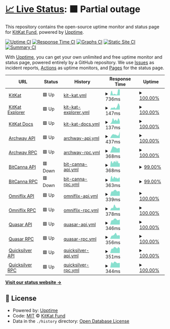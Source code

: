 # [📈 Live Status](https://status.kitkat.zone): <!--live status--> **🟧 Partial outage**

This repository contains the open-source uptime monitor and status page for [KitKat Fund](https://kitkat.zone), powered by [Upptime](https://github.com/upptime/upptime).

[![Uptime CI](https://github.com/kitkatfund/kitkatfund.github.io/workflows/Uptime%20CI/badge.svg)](https://github.com/kitkatfund/kitkatfund.github.io/actions?query=workflow%3A%22Uptime+CI%22)
[![Response Time CI](https://github.com/kitkatfund/kitkatfund.github.io/workflows/Response%20Time%20CI/badge.svg)](https://github.com/kitkatfund/kitkatfund.github.io/actions?query=workflow%3A%22Response+Time+CI%22)
[![Graphs CI](https://github.com/kitkatfund/kitkatfund.github.io/workflows/Graphs%20CI/badge.svg)](https://github.com/kitkatfund/kitkatfund.github.io/actions?query=workflow%3A%22Graphs+CI%22)
[![Static Site CI](https://github.com/kitkatfund/kitkatfund.github.io/workflows/Static%20Site%20CI/badge.svg)](https://github.com/kitkatfund/kitkatfund.github.io/actions?query=workflow%3A%22Static+Site+CI%22)
[![Summary CI](https://github.com/kitkatfund/kitkatfund.github.io/workflows/Summary%20CI/badge.svg)](https://github.com/kitkatfund/kitkatfund.github.io/actions?query=workflow%3A%22Summary+CI%22)

With [Upptime](https://upptime.js.org), you can get your own unlimited and free uptime monitor and status page, powered entirely by a GitHub repository. We use [Issues](https://github.com/kitkatfund/kitkatfund.github.io/issues) as incident reports, [Actions](https://github.com/kitkatfund/kitkatfund.github.io/actions) as uptime monitors, and [Pages](https://status.kitkat.zone) for the status page.

<!--start: status pages-->
<!-- This summary is generated by Upptime (https://github.com/upptime/upptime) -->
<!-- Do not edit this manually, your changes will be overwritten -->
<!-- prettier-ignore -->
| URL | Status | History | Response Time | Uptime |
| --- | ------ | ------- | ------------- | ------ |
| <img alt="" src="https://icons.duckduckgo.com/ip3/www.kitkat.zone.ico" height="13"> [KitKat](https://www.kitkat.zone) | 🟩 Up | [kit-kat.yml](https://github.com/kitkatfund/kitkatfund.github.io/commits/HEAD/history/kit-kat.yml) | <details><summary><img alt="Response time graph" src="./graphs/kit-kat/response-time-week.png" height="20"> 736ms</summary><br><a href="https://status.kitkat.zone/history/kit-kat"><img alt="Response time 896" src="https://img.shields.io/endpoint?url=https%3A%2F%2Fraw.githubusercontent.com%2Fkitkatfund%2Fkitkatfund.github.io%2FHEAD%2Fapi%2Fkit-kat%2Fresponse-time.json"></a><br><a href="https://status.kitkat.zone/history/kit-kat"><img alt="24-hour response time 1464" src="https://img.shields.io/endpoint?url=https%3A%2F%2Fraw.githubusercontent.com%2Fkitkatfund%2Fkitkatfund.github.io%2FHEAD%2Fapi%2Fkit-kat%2Fresponse-time-day.json"></a><br><a href="https://status.kitkat.zone/history/kit-kat"><img alt="7-day response time 736" src="https://img.shields.io/endpoint?url=https%3A%2F%2Fraw.githubusercontent.com%2Fkitkatfund%2Fkitkatfund.github.io%2FHEAD%2Fapi%2Fkit-kat%2Fresponse-time-week.json"></a><br><a href="https://status.kitkat.zone/history/kit-kat"><img alt="30-day response time 1047" src="https://img.shields.io/endpoint?url=https%3A%2F%2Fraw.githubusercontent.com%2Fkitkatfund%2Fkitkatfund.github.io%2FHEAD%2Fapi%2Fkit-kat%2Fresponse-time-month.json"></a><br><a href="https://status.kitkat.zone/history/kit-kat"><img alt="1-year response time 896" src="https://img.shields.io/endpoint?url=https%3A%2F%2Fraw.githubusercontent.com%2Fkitkatfund%2Fkitkatfund.github.io%2FHEAD%2Fapi%2Fkit-kat%2Fresponse-time-year.json"></a></details> | <details><summary><a href="https://status.kitkat.zone/history/kit-kat">100.00%</a></summary><a href="https://status.kitkat.zone/history/kit-kat"><img alt="All-time uptime 99.33%" src="https://img.shields.io/endpoint?url=https%3A%2F%2Fraw.githubusercontent.com%2Fkitkatfund%2Fkitkatfund.github.io%2FHEAD%2Fapi%2Fkit-kat%2Fuptime.json"></a><br><a href="https://status.kitkat.zone/history/kit-kat"><img alt="24-hour uptime 100.00%" src="https://img.shields.io/endpoint?url=https%3A%2F%2Fraw.githubusercontent.com%2Fkitkatfund%2Fkitkatfund.github.io%2FHEAD%2Fapi%2Fkit-kat%2Fuptime-day.json"></a><br><a href="https://status.kitkat.zone/history/kit-kat"><img alt="7-day uptime 100.00%" src="https://img.shields.io/endpoint?url=https%3A%2F%2Fraw.githubusercontent.com%2Fkitkatfund%2Fkitkatfund.github.io%2FHEAD%2Fapi%2Fkit-kat%2Fuptime-week.json"></a><br><a href="https://status.kitkat.zone/history/kit-kat"><img alt="30-day uptime 100.00%" src="https://img.shields.io/endpoint?url=https%3A%2F%2Fraw.githubusercontent.com%2Fkitkatfund%2Fkitkatfund.github.io%2FHEAD%2Fapi%2Fkit-kat%2Fuptime-month.json"></a><br><a href="https://status.kitkat.zone/history/kit-kat"><img alt="1-year uptime 99.33%" src="https://img.shields.io/endpoint?url=https%3A%2F%2Fraw.githubusercontent.com%2Fkitkatfund%2Fkitkatfund.github.io%2FHEAD%2Fapi%2Fkit-kat%2Fuptime-year.json"></a></details>
| <img alt="" src="https://icons.duckduckgo.com/ip3/explorer.kitkat.zone.ico" height="13"> [KitKat Explorer](https://explorer.kitkat.zone) | 🟩 Up | [kit-kat-explorer.yml](https://github.com/kitkatfund/kitkatfund.github.io/commits/HEAD/history/kit-kat-explorer.yml) | <details><summary><img alt="Response time graph" src="./graphs/kit-kat-explorer/response-time-week.png" height="20"> 147ms</summary><br><a href="https://status.kitkat.zone/history/kit-kat-explorer"><img alt="Response time 152" src="https://img.shields.io/endpoint?url=https%3A%2F%2Fraw.githubusercontent.com%2Fkitkatfund%2Fkitkatfund.github.io%2FHEAD%2Fapi%2Fkit-kat-explorer%2Fresponse-time.json"></a><br><a href="https://status.kitkat.zone/history/kit-kat-explorer"><img alt="24-hour response time 175" src="https://img.shields.io/endpoint?url=https%3A%2F%2Fraw.githubusercontent.com%2Fkitkatfund%2Fkitkatfund.github.io%2FHEAD%2Fapi%2Fkit-kat-explorer%2Fresponse-time-day.json"></a><br><a href="https://status.kitkat.zone/history/kit-kat-explorer"><img alt="7-day response time 147" src="https://img.shields.io/endpoint?url=https%3A%2F%2Fraw.githubusercontent.com%2Fkitkatfund%2Fkitkatfund.github.io%2FHEAD%2Fapi%2Fkit-kat-explorer%2Fresponse-time-week.json"></a><br><a href="https://status.kitkat.zone/history/kit-kat-explorer"><img alt="30-day response time 149" src="https://img.shields.io/endpoint?url=https%3A%2F%2Fraw.githubusercontent.com%2Fkitkatfund%2Fkitkatfund.github.io%2FHEAD%2Fapi%2Fkit-kat-explorer%2Fresponse-time-month.json"></a><br><a href="https://status.kitkat.zone/history/kit-kat-explorer"><img alt="1-year response time 152" src="https://img.shields.io/endpoint?url=https%3A%2F%2Fraw.githubusercontent.com%2Fkitkatfund%2Fkitkatfund.github.io%2FHEAD%2Fapi%2Fkit-kat-explorer%2Fresponse-time-year.json"></a></details> | <details><summary><a href="https://status.kitkat.zone/history/kit-kat-explorer">100.00%</a></summary><a href="https://status.kitkat.zone/history/kit-kat-explorer"><img alt="All-time uptime 99.90%" src="https://img.shields.io/endpoint?url=https%3A%2F%2Fraw.githubusercontent.com%2Fkitkatfund%2Fkitkatfund.github.io%2FHEAD%2Fapi%2Fkit-kat-explorer%2Fuptime.json"></a><br><a href="https://status.kitkat.zone/history/kit-kat-explorer"><img alt="24-hour uptime 100.00%" src="https://img.shields.io/endpoint?url=https%3A%2F%2Fraw.githubusercontent.com%2Fkitkatfund%2Fkitkatfund.github.io%2FHEAD%2Fapi%2Fkit-kat-explorer%2Fuptime-day.json"></a><br><a href="https://status.kitkat.zone/history/kit-kat-explorer"><img alt="7-day uptime 100.00%" src="https://img.shields.io/endpoint?url=https%3A%2F%2Fraw.githubusercontent.com%2Fkitkatfund%2Fkitkatfund.github.io%2FHEAD%2Fapi%2Fkit-kat-explorer%2Fuptime-week.json"></a><br><a href="https://status.kitkat.zone/history/kit-kat-explorer"><img alt="30-day uptime 100.00%" src="https://img.shields.io/endpoint?url=https%3A%2F%2Fraw.githubusercontent.com%2Fkitkatfund%2Fkitkatfund.github.io%2FHEAD%2Fapi%2Fkit-kat-explorer%2Fuptime-month.json"></a><br><a href="https://status.kitkat.zone/history/kit-kat-explorer"><img alt="1-year uptime 99.90%" src="https://img.shields.io/endpoint?url=https%3A%2F%2Fraw.githubusercontent.com%2Fkitkatfund%2Fkitkatfund.github.io%2FHEAD%2Fapi%2Fkit-kat-explorer%2Fuptime-year.json"></a></details>
| <img alt="" src="https://icons.duckduckgo.com/ip3/docs.kitkat.zone.ico" height="13"> [KitKat Docs](https://docs.kitkat.zone) | 🟩 Up | [kit-kat-docs.yml](https://github.com/kitkatfund/kitkatfund.github.io/commits/HEAD/history/kit-kat-docs.yml) | <details><summary><img alt="Response time graph" src="./graphs/kit-kat-docs/response-time-week.png" height="20"> 137ms</summary><br><a href="https://status.kitkat.zone/history/kit-kat-docs"><img alt="Response time 1086" src="https://img.shields.io/endpoint?url=https%3A%2F%2Fraw.githubusercontent.com%2Fkitkatfund%2Fkitkatfund.github.io%2FHEAD%2Fapi%2Fkit-kat-docs%2Fresponse-time.json"></a><br><a href="https://status.kitkat.zone/history/kit-kat-docs"><img alt="24-hour response time 89" src="https://img.shields.io/endpoint?url=https%3A%2F%2Fraw.githubusercontent.com%2Fkitkatfund%2Fkitkatfund.github.io%2FHEAD%2Fapi%2Fkit-kat-docs%2Fresponse-time-day.json"></a><br><a href="https://status.kitkat.zone/history/kit-kat-docs"><img alt="7-day response time 137" src="https://img.shields.io/endpoint?url=https%3A%2F%2Fraw.githubusercontent.com%2Fkitkatfund%2Fkitkatfund.github.io%2FHEAD%2Fapi%2Fkit-kat-docs%2Fresponse-time-week.json"></a><br><a href="https://status.kitkat.zone/history/kit-kat-docs"><img alt="30-day response time 1011" src="https://img.shields.io/endpoint?url=https%3A%2F%2Fraw.githubusercontent.com%2Fkitkatfund%2Fkitkatfund.github.io%2FHEAD%2Fapi%2Fkit-kat-docs%2Fresponse-time-month.json"></a><br><a href="https://status.kitkat.zone/history/kit-kat-docs"><img alt="1-year response time 1086" src="https://img.shields.io/endpoint?url=https%3A%2F%2Fraw.githubusercontent.com%2Fkitkatfund%2Fkitkatfund.github.io%2FHEAD%2Fapi%2Fkit-kat-docs%2Fresponse-time-year.json"></a></details> | <details><summary><a href="https://status.kitkat.zone/history/kit-kat-docs">100.00%</a></summary><a href="https://status.kitkat.zone/history/kit-kat-docs"><img alt="All-time uptime 100.00%" src="https://img.shields.io/endpoint?url=https%3A%2F%2Fraw.githubusercontent.com%2Fkitkatfund%2Fkitkatfund.github.io%2FHEAD%2Fapi%2Fkit-kat-docs%2Fuptime.json"></a><br><a href="https://status.kitkat.zone/history/kit-kat-docs"><img alt="24-hour uptime 100.00%" src="https://img.shields.io/endpoint?url=https%3A%2F%2Fraw.githubusercontent.com%2Fkitkatfund%2Fkitkatfund.github.io%2FHEAD%2Fapi%2Fkit-kat-docs%2Fuptime-day.json"></a><br><a href="https://status.kitkat.zone/history/kit-kat-docs"><img alt="7-day uptime 100.00%" src="https://img.shields.io/endpoint?url=https%3A%2F%2Fraw.githubusercontent.com%2Fkitkatfund%2Fkitkatfund.github.io%2FHEAD%2Fapi%2Fkit-kat-docs%2Fuptime-week.json"></a><br><a href="https://status.kitkat.zone/history/kit-kat-docs"><img alt="30-day uptime 100.00%" src="https://img.shields.io/endpoint?url=https%3A%2F%2Fraw.githubusercontent.com%2Fkitkatfund%2Fkitkatfund.github.io%2FHEAD%2Fapi%2Fkit-kat-docs%2Fuptime-month.json"></a><br><a href="https://status.kitkat.zone/history/kit-kat-docs"><img alt="1-year uptime 100.00%" src="https://img.shields.io/endpoint?url=https%3A%2F%2Fraw.githubusercontent.com%2Fkitkatfund%2Fkitkatfund.github.io%2FHEAD%2Fapi%2Fkit-kat-docs%2Fuptime-year.json"></a></details>
| <img alt="" src="https://icons.duckduckgo.com/ip3/archway-api.kitkat.zone.ico" height="13"> [Archway API](https://archway-api.kitkat.zone/cosmos/auth/v1beta1/params) | 🟩 Up | [archway-api.yml](https://github.com/kitkatfund/kitkatfund.github.io/commits/HEAD/history/archway-api.yml) | <details><summary><img alt="Response time graph" src="./graphs/archway-api/response-time-week.png" height="20"> 437ms</summary><br><a href="https://status.kitkat.zone/history/archway-api"><img alt="Response time 362" src="https://img.shields.io/endpoint?url=https%3A%2F%2Fraw.githubusercontent.com%2Fkitkatfund%2Fkitkatfund.github.io%2FHEAD%2Fapi%2Farchway-api%2Fresponse-time.json"></a><br><a href="https://status.kitkat.zone/history/archway-api"><img alt="24-hour response time 800" src="https://img.shields.io/endpoint?url=https%3A%2F%2Fraw.githubusercontent.com%2Fkitkatfund%2Fkitkatfund.github.io%2FHEAD%2Fapi%2Farchway-api%2Fresponse-time-day.json"></a><br><a href="https://status.kitkat.zone/history/archway-api"><img alt="7-day response time 437" src="https://img.shields.io/endpoint?url=https%3A%2F%2Fraw.githubusercontent.com%2Fkitkatfund%2Fkitkatfund.github.io%2FHEAD%2Fapi%2Farchway-api%2Fresponse-time-week.json"></a><br><a href="https://status.kitkat.zone/history/archway-api"><img alt="30-day response time 379" src="https://img.shields.io/endpoint?url=https%3A%2F%2Fraw.githubusercontent.com%2Fkitkatfund%2Fkitkatfund.github.io%2FHEAD%2Fapi%2Farchway-api%2Fresponse-time-month.json"></a><br><a href="https://status.kitkat.zone/history/archway-api"><img alt="1-year response time 362" src="https://img.shields.io/endpoint?url=https%3A%2F%2Fraw.githubusercontent.com%2Fkitkatfund%2Fkitkatfund.github.io%2FHEAD%2Fapi%2Farchway-api%2Fresponse-time-year.json"></a></details> | <details><summary><a href="https://status.kitkat.zone/history/archway-api">100.00%</a></summary><a href="https://status.kitkat.zone/history/archway-api"><img alt="All-time uptime 93.81%" src="https://img.shields.io/endpoint?url=https%3A%2F%2Fraw.githubusercontent.com%2Fkitkatfund%2Fkitkatfund.github.io%2FHEAD%2Fapi%2Farchway-api%2Fuptime.json"></a><br><a href="https://status.kitkat.zone/history/archway-api"><img alt="24-hour uptime 100.00%" src="https://img.shields.io/endpoint?url=https%3A%2F%2Fraw.githubusercontent.com%2Fkitkatfund%2Fkitkatfund.github.io%2FHEAD%2Fapi%2Farchway-api%2Fuptime-day.json"></a><br><a href="https://status.kitkat.zone/history/archway-api"><img alt="7-day uptime 100.00%" src="https://img.shields.io/endpoint?url=https%3A%2F%2Fraw.githubusercontent.com%2Fkitkatfund%2Fkitkatfund.github.io%2FHEAD%2Fapi%2Farchway-api%2Fuptime-week.json"></a><br><a href="https://status.kitkat.zone/history/archway-api"><img alt="30-day uptime 100.00%" src="https://img.shields.io/endpoint?url=https%3A%2F%2Fraw.githubusercontent.com%2Fkitkatfund%2Fkitkatfund.github.io%2FHEAD%2Fapi%2Farchway-api%2Fuptime-month.json"></a><br><a href="https://status.kitkat.zone/history/archway-api"><img alt="1-year uptime 93.81%" src="https://img.shields.io/endpoint?url=https%3A%2F%2Fraw.githubusercontent.com%2Fkitkatfund%2Fkitkatfund.github.io%2FHEAD%2Fapi%2Farchway-api%2Fuptime-year.json"></a></details>
| <img alt="" src="https://icons.duckduckgo.com/ip3/archway-rpc.kitkat.zone.ico" height="13"> [Archway RPC](https://archway-rpc.kitkat.zone) | 🟩 Up | [archway-rpc.yml](https://github.com/kitkatfund/kitkatfund.github.io/commits/HEAD/history/archway-rpc.yml) | <details><summary><img alt="Response time graph" src="./graphs/archway-rpc/response-time-week.png" height="20"> 368ms</summary><br><a href="https://status.kitkat.zone/history/archway-rpc"><img alt="Response time 351" src="https://img.shields.io/endpoint?url=https%3A%2F%2Fraw.githubusercontent.com%2Fkitkatfund%2Fkitkatfund.github.io%2FHEAD%2Fapi%2Farchway-rpc%2Fresponse-time.json"></a><br><a href="https://status.kitkat.zone/history/archway-rpc"><img alt="24-hour response time 343" src="https://img.shields.io/endpoint?url=https%3A%2F%2Fraw.githubusercontent.com%2Fkitkatfund%2Fkitkatfund.github.io%2FHEAD%2Fapi%2Farchway-rpc%2Fresponse-time-day.json"></a><br><a href="https://status.kitkat.zone/history/archway-rpc"><img alt="7-day response time 368" src="https://img.shields.io/endpoint?url=https%3A%2F%2Fraw.githubusercontent.com%2Fkitkatfund%2Fkitkatfund.github.io%2FHEAD%2Fapi%2Farchway-rpc%2Fresponse-time-week.json"></a><br><a href="https://status.kitkat.zone/history/archway-rpc"><img alt="30-day response time 343" src="https://img.shields.io/endpoint?url=https%3A%2F%2Fraw.githubusercontent.com%2Fkitkatfund%2Fkitkatfund.github.io%2FHEAD%2Fapi%2Farchway-rpc%2Fresponse-time-month.json"></a><br><a href="https://status.kitkat.zone/history/archway-rpc"><img alt="1-year response time 351" src="https://img.shields.io/endpoint?url=https%3A%2F%2Fraw.githubusercontent.com%2Fkitkatfund%2Fkitkatfund.github.io%2FHEAD%2Fapi%2Farchway-rpc%2Fresponse-time-year.json"></a></details> | <details><summary><a href="https://status.kitkat.zone/history/archway-rpc">100.00%</a></summary><a href="https://status.kitkat.zone/history/archway-rpc"><img alt="All-time uptime 93.87%" src="https://img.shields.io/endpoint?url=https%3A%2F%2Fraw.githubusercontent.com%2Fkitkatfund%2Fkitkatfund.github.io%2FHEAD%2Fapi%2Farchway-rpc%2Fuptime.json"></a><br><a href="https://status.kitkat.zone/history/archway-rpc"><img alt="24-hour uptime 100.00%" src="https://img.shields.io/endpoint?url=https%3A%2F%2Fraw.githubusercontent.com%2Fkitkatfund%2Fkitkatfund.github.io%2FHEAD%2Fapi%2Farchway-rpc%2Fuptime-day.json"></a><br><a href="https://status.kitkat.zone/history/archway-rpc"><img alt="7-day uptime 100.00%" src="https://img.shields.io/endpoint?url=https%3A%2F%2Fraw.githubusercontent.com%2Fkitkatfund%2Fkitkatfund.github.io%2FHEAD%2Fapi%2Farchway-rpc%2Fuptime-week.json"></a><br><a href="https://status.kitkat.zone/history/archway-rpc"><img alt="30-day uptime 100.00%" src="https://img.shields.io/endpoint?url=https%3A%2F%2Fraw.githubusercontent.com%2Fkitkatfund%2Fkitkatfund.github.io%2FHEAD%2Fapi%2Farchway-rpc%2Fuptime-month.json"></a><br><a href="https://status.kitkat.zone/history/archway-rpc"><img alt="1-year uptime 93.87%" src="https://img.shields.io/endpoint?url=https%3A%2F%2Fraw.githubusercontent.com%2Fkitkatfund%2Fkitkatfund.github.io%2FHEAD%2Fapi%2Farchway-rpc%2Fuptime-year.json"></a></details>
| <img alt="" src="https://icons.duckduckgo.com/ip3/bitcanna-api.kitkat.zone.ico" height="13"> [BitCanna API](https://bitcanna-api.kitkat.zone/cosmos/auth/v1beta1/params) | 🟥 Down | [bit-canna-api.yml](https://github.com/kitkatfund/kitkatfund.github.io/commits/HEAD/history/bit-canna-api.yml) | <details><summary><img alt="Response time graph" src="./graphs/bit-canna-api/response-time-week.png" height="20"> 368ms</summary><br><a href="https://status.kitkat.zone/history/bit-canna-api"><img alt="Response time 423" src="https://img.shields.io/endpoint?url=https%3A%2F%2Fraw.githubusercontent.com%2Fkitkatfund%2Fkitkatfund.github.io%2FHEAD%2Fapi%2Fbit-canna-api%2Fresponse-time.json"></a><br><a href="https://status.kitkat.zone/history/bit-canna-api"><img alt="24-hour response time 318" src="https://img.shields.io/endpoint?url=https%3A%2F%2Fraw.githubusercontent.com%2Fkitkatfund%2Fkitkatfund.github.io%2FHEAD%2Fapi%2Fbit-canna-api%2Fresponse-time-day.json"></a><br><a href="https://status.kitkat.zone/history/bit-canna-api"><img alt="7-day response time 368" src="https://img.shields.io/endpoint?url=https%3A%2F%2Fraw.githubusercontent.com%2Fkitkatfund%2Fkitkatfund.github.io%2FHEAD%2Fapi%2Fbit-canna-api%2Fresponse-time-week.json"></a><br><a href="https://status.kitkat.zone/history/bit-canna-api"><img alt="30-day response time 347" src="https://img.shields.io/endpoint?url=https%3A%2F%2Fraw.githubusercontent.com%2Fkitkatfund%2Fkitkatfund.github.io%2FHEAD%2Fapi%2Fbit-canna-api%2Fresponse-time-month.json"></a><br><a href="https://status.kitkat.zone/history/bit-canna-api"><img alt="1-year response time 423" src="https://img.shields.io/endpoint?url=https%3A%2F%2Fraw.githubusercontent.com%2Fkitkatfund%2Fkitkatfund.github.io%2FHEAD%2Fapi%2Fbit-canna-api%2Fresponse-time-year.json"></a></details> | <details><summary><a href="https://status.kitkat.zone/history/bit-canna-api">99.00%</a></summary><a href="https://status.kitkat.zone/history/bit-canna-api"><img alt="All-time uptime 94.88%" src="https://img.shields.io/endpoint?url=https%3A%2F%2Fraw.githubusercontent.com%2Fkitkatfund%2Fkitkatfund.github.io%2FHEAD%2Fapi%2Fbit-canna-api%2Fuptime.json"></a><br><a href="https://status.kitkat.zone/history/bit-canna-api"><img alt="24-hour uptime 94.59%" src="https://img.shields.io/endpoint?url=https%3A%2F%2Fraw.githubusercontent.com%2Fkitkatfund%2Fkitkatfund.github.io%2FHEAD%2Fapi%2Fbit-canna-api%2Fuptime-day.json"></a><br><a href="https://status.kitkat.zone/history/bit-canna-api"><img alt="7-day uptime 99.00%" src="https://img.shields.io/endpoint?url=https%3A%2F%2Fraw.githubusercontent.com%2Fkitkatfund%2Fkitkatfund.github.io%2FHEAD%2Fapi%2Fbit-canna-api%2Fuptime-week.json"></a><br><a href="https://status.kitkat.zone/history/bit-canna-api"><img alt="30-day uptime 98.61%" src="https://img.shields.io/endpoint?url=https%3A%2F%2Fraw.githubusercontent.com%2Fkitkatfund%2Fkitkatfund.github.io%2FHEAD%2Fapi%2Fbit-canna-api%2Fuptime-month.json"></a><br><a href="https://status.kitkat.zone/history/bit-canna-api"><img alt="1-year uptime 94.88%" src="https://img.shields.io/endpoint?url=https%3A%2F%2Fraw.githubusercontent.com%2Fkitkatfund%2Fkitkatfund.github.io%2FHEAD%2Fapi%2Fbit-canna-api%2Fuptime-year.json"></a></details>
| <img alt="" src="https://icons.duckduckgo.com/ip3/bitcanna-rpc.kitkat.zone.ico" height="13"> [BitCanna RPC](https://bitcanna-rpc.kitkat.zone) | 🟥 Down | [bit-canna-rpc.yml](https://github.com/kitkatfund/kitkatfund.github.io/commits/HEAD/history/bit-canna-rpc.yml) | <details><summary><img alt="Response time graph" src="./graphs/bit-canna-rpc/response-time-week.png" height="20"> 363ms</summary><br><a href="https://status.kitkat.zone/history/bit-canna-rpc"><img alt="Response time 359" src="https://img.shields.io/endpoint?url=https%3A%2F%2Fraw.githubusercontent.com%2Fkitkatfund%2Fkitkatfund.github.io%2FHEAD%2Fapi%2Fbit-canna-rpc%2Fresponse-time.json"></a><br><a href="https://status.kitkat.zone/history/bit-canna-rpc"><img alt="24-hour response time 352" src="https://img.shields.io/endpoint?url=https%3A%2F%2Fraw.githubusercontent.com%2Fkitkatfund%2Fkitkatfund.github.io%2FHEAD%2Fapi%2Fbit-canna-rpc%2Fresponse-time-day.json"></a><br><a href="https://status.kitkat.zone/history/bit-canna-rpc"><img alt="7-day response time 363" src="https://img.shields.io/endpoint?url=https%3A%2F%2Fraw.githubusercontent.com%2Fkitkatfund%2Fkitkatfund.github.io%2FHEAD%2Fapi%2Fbit-canna-rpc%2Fresponse-time-week.json"></a><br><a href="https://status.kitkat.zone/history/bit-canna-rpc"><img alt="30-day response time 339" src="https://img.shields.io/endpoint?url=https%3A%2F%2Fraw.githubusercontent.com%2Fkitkatfund%2Fkitkatfund.github.io%2FHEAD%2Fapi%2Fbit-canna-rpc%2Fresponse-time-month.json"></a><br><a href="https://status.kitkat.zone/history/bit-canna-rpc"><img alt="1-year response time 359" src="https://img.shields.io/endpoint?url=https%3A%2F%2Fraw.githubusercontent.com%2Fkitkatfund%2Fkitkatfund.github.io%2FHEAD%2Fapi%2Fbit-canna-rpc%2Fresponse-time-year.json"></a></details> | <details><summary><a href="https://status.kitkat.zone/history/bit-canna-rpc">99.00%</a></summary><a href="https://status.kitkat.zone/history/bit-canna-rpc"><img alt="All-time uptime 94.90%" src="https://img.shields.io/endpoint?url=https%3A%2F%2Fraw.githubusercontent.com%2Fkitkatfund%2Fkitkatfund.github.io%2FHEAD%2Fapi%2Fbit-canna-rpc%2Fuptime.json"></a><br><a href="https://status.kitkat.zone/history/bit-canna-rpc"><img alt="24-hour uptime 94.60%" src="https://img.shields.io/endpoint?url=https%3A%2F%2Fraw.githubusercontent.com%2Fkitkatfund%2Fkitkatfund.github.io%2FHEAD%2Fapi%2Fbit-canna-rpc%2Fuptime-day.json"></a><br><a href="https://status.kitkat.zone/history/bit-canna-rpc"><img alt="7-day uptime 99.00%" src="https://img.shields.io/endpoint?url=https%3A%2F%2Fraw.githubusercontent.com%2Fkitkatfund%2Fkitkatfund.github.io%2FHEAD%2Fapi%2Fbit-canna-rpc%2Fuptime-week.json"></a><br><a href="https://status.kitkat.zone/history/bit-canna-rpc"><img alt="30-day uptime 98.61%" src="https://img.shields.io/endpoint?url=https%3A%2F%2Fraw.githubusercontent.com%2Fkitkatfund%2Fkitkatfund.github.io%2FHEAD%2Fapi%2Fbit-canna-rpc%2Fuptime-month.json"></a><br><a href="https://status.kitkat.zone/history/bit-canna-rpc"><img alt="1-year uptime 94.90%" src="https://img.shields.io/endpoint?url=https%3A%2F%2Fraw.githubusercontent.com%2Fkitkatfund%2Fkitkatfund.github.io%2FHEAD%2Fapi%2Fbit-canna-rpc%2Fuptime-year.json"></a></details>
| <img alt="" src="https://icons.duckduckgo.com/ip3/omniflix-api.kitkat.zone.ico" height="13"> [Omniflix API](https://omniflix-api.kitkat.zone/cosmos/auth/v1beta1/params) | 🟩 Up | [omniflix-api.yml](https://github.com/kitkatfund/kitkatfund.github.io/commits/HEAD/history/omniflix-api.yml) | <details><summary><img alt="Response time graph" src="./graphs/omniflix-api/response-time-week.png" height="20"> 339ms</summary><br><a href="https://status.kitkat.zone/history/omniflix-api"><img alt="Response time 343" src="https://img.shields.io/endpoint?url=https%3A%2F%2Fraw.githubusercontent.com%2Fkitkatfund%2Fkitkatfund.github.io%2FHEAD%2Fapi%2Fomniflix-api%2Fresponse-time.json"></a><br><a href="https://status.kitkat.zone/history/omniflix-api"><img alt="24-hour response time 302" src="https://img.shields.io/endpoint?url=https%3A%2F%2Fraw.githubusercontent.com%2Fkitkatfund%2Fkitkatfund.github.io%2FHEAD%2Fapi%2Fomniflix-api%2Fresponse-time-day.json"></a><br><a href="https://status.kitkat.zone/history/omniflix-api"><img alt="7-day response time 339" src="https://img.shields.io/endpoint?url=https%3A%2F%2Fraw.githubusercontent.com%2Fkitkatfund%2Fkitkatfund.github.io%2FHEAD%2Fapi%2Fomniflix-api%2Fresponse-time-week.json"></a><br><a href="https://status.kitkat.zone/history/omniflix-api"><img alt="30-day response time 343" src="https://img.shields.io/endpoint?url=https%3A%2F%2Fraw.githubusercontent.com%2Fkitkatfund%2Fkitkatfund.github.io%2FHEAD%2Fapi%2Fomniflix-api%2Fresponse-time-month.json"></a><br><a href="https://status.kitkat.zone/history/omniflix-api"><img alt="1-year response time 343" src="https://img.shields.io/endpoint?url=https%3A%2F%2Fraw.githubusercontent.com%2Fkitkatfund%2Fkitkatfund.github.io%2FHEAD%2Fapi%2Fomniflix-api%2Fresponse-time-year.json"></a></details> | <details><summary><a href="https://status.kitkat.zone/history/omniflix-api">100.00%</a></summary><a href="https://status.kitkat.zone/history/omniflix-api"><img alt="All-time uptime 100.00%" src="https://img.shields.io/endpoint?url=https%3A%2F%2Fraw.githubusercontent.com%2Fkitkatfund%2Fkitkatfund.github.io%2FHEAD%2Fapi%2Fomniflix-api%2Fuptime.json"></a><br><a href="https://status.kitkat.zone/history/omniflix-api"><img alt="24-hour uptime 100.00%" src="https://img.shields.io/endpoint?url=https%3A%2F%2Fraw.githubusercontent.com%2Fkitkatfund%2Fkitkatfund.github.io%2FHEAD%2Fapi%2Fomniflix-api%2Fuptime-day.json"></a><br><a href="https://status.kitkat.zone/history/omniflix-api"><img alt="7-day uptime 100.00%" src="https://img.shields.io/endpoint?url=https%3A%2F%2Fraw.githubusercontent.com%2Fkitkatfund%2Fkitkatfund.github.io%2FHEAD%2Fapi%2Fomniflix-api%2Fuptime-week.json"></a><br><a href="https://status.kitkat.zone/history/omniflix-api"><img alt="30-day uptime 100.00%" src="https://img.shields.io/endpoint?url=https%3A%2F%2Fraw.githubusercontent.com%2Fkitkatfund%2Fkitkatfund.github.io%2FHEAD%2Fapi%2Fomniflix-api%2Fuptime-month.json"></a><br><a href="https://status.kitkat.zone/history/omniflix-api"><img alt="1-year uptime 100.00%" src="https://img.shields.io/endpoint?url=https%3A%2F%2Fraw.githubusercontent.com%2Fkitkatfund%2Fkitkatfund.github.io%2FHEAD%2Fapi%2Fomniflix-api%2Fuptime-year.json"></a></details>
| <img alt="" src="https://icons.duckduckgo.com/ip3/omniflix-rpc.kitkat.zone.ico" height="13"> [Omniflix RPC](https://omniflix-rpc.kitkat.zone) | 🟩 Up | [omniflix-rpc.yml](https://github.com/kitkatfund/kitkatfund.github.io/commits/HEAD/history/omniflix-rpc.yml) | <details><summary><img alt="Response time graph" src="./graphs/omniflix-rpc/response-time-week.png" height="20"> 378ms</summary><br><a href="https://status.kitkat.zone/history/omniflix-rpc"><img alt="Response time 335" src="https://img.shields.io/endpoint?url=https%3A%2F%2Fraw.githubusercontent.com%2Fkitkatfund%2Fkitkatfund.github.io%2FHEAD%2Fapi%2Fomniflix-rpc%2Fresponse-time.json"></a><br><a href="https://status.kitkat.zone/history/omniflix-rpc"><img alt="24-hour response time 315" src="https://img.shields.io/endpoint?url=https%3A%2F%2Fraw.githubusercontent.com%2Fkitkatfund%2Fkitkatfund.github.io%2FHEAD%2Fapi%2Fomniflix-rpc%2Fresponse-time-day.json"></a><br><a href="https://status.kitkat.zone/history/omniflix-rpc"><img alt="7-day response time 378" src="https://img.shields.io/endpoint?url=https%3A%2F%2Fraw.githubusercontent.com%2Fkitkatfund%2Fkitkatfund.github.io%2FHEAD%2Fapi%2Fomniflix-rpc%2Fresponse-time-week.json"></a><br><a href="https://status.kitkat.zone/history/omniflix-rpc"><img alt="30-day response time 335" src="https://img.shields.io/endpoint?url=https%3A%2F%2Fraw.githubusercontent.com%2Fkitkatfund%2Fkitkatfund.github.io%2FHEAD%2Fapi%2Fomniflix-rpc%2Fresponse-time-month.json"></a><br><a href="https://status.kitkat.zone/history/omniflix-rpc"><img alt="1-year response time 335" src="https://img.shields.io/endpoint?url=https%3A%2F%2Fraw.githubusercontent.com%2Fkitkatfund%2Fkitkatfund.github.io%2FHEAD%2Fapi%2Fomniflix-rpc%2Fresponse-time-year.json"></a></details> | <details><summary><a href="https://status.kitkat.zone/history/omniflix-rpc">100.00%</a></summary><a href="https://status.kitkat.zone/history/omniflix-rpc"><img alt="All-time uptime 100.00%" src="https://img.shields.io/endpoint?url=https%3A%2F%2Fraw.githubusercontent.com%2Fkitkatfund%2Fkitkatfund.github.io%2FHEAD%2Fapi%2Fomniflix-rpc%2Fuptime.json"></a><br><a href="https://status.kitkat.zone/history/omniflix-rpc"><img alt="24-hour uptime 100.00%" src="https://img.shields.io/endpoint?url=https%3A%2F%2Fraw.githubusercontent.com%2Fkitkatfund%2Fkitkatfund.github.io%2FHEAD%2Fapi%2Fomniflix-rpc%2Fuptime-day.json"></a><br><a href="https://status.kitkat.zone/history/omniflix-rpc"><img alt="7-day uptime 100.00%" src="https://img.shields.io/endpoint?url=https%3A%2F%2Fraw.githubusercontent.com%2Fkitkatfund%2Fkitkatfund.github.io%2FHEAD%2Fapi%2Fomniflix-rpc%2Fuptime-week.json"></a><br><a href="https://status.kitkat.zone/history/omniflix-rpc"><img alt="30-day uptime 100.00%" src="https://img.shields.io/endpoint?url=https%3A%2F%2Fraw.githubusercontent.com%2Fkitkatfund%2Fkitkatfund.github.io%2FHEAD%2Fapi%2Fomniflix-rpc%2Fuptime-month.json"></a><br><a href="https://status.kitkat.zone/history/omniflix-rpc"><img alt="1-year uptime 100.00%" src="https://img.shields.io/endpoint?url=https%3A%2F%2Fraw.githubusercontent.com%2Fkitkatfund%2Fkitkatfund.github.io%2FHEAD%2Fapi%2Fomniflix-rpc%2Fuptime-year.json"></a></details>
| <img alt="" src="https://icons.duckduckgo.com/ip3/quasar-api.kitkat.zone.ico" height="13"> [Quasar API](https://quasar-api.kitkat.zone/cosmos/auth/v1beta1/params) | 🟩 Up | [quasar-api.yml](https://github.com/kitkatfund/kitkatfund.github.io/commits/HEAD/history/quasar-api.yml) | <details><summary><img alt="Response time graph" src="./graphs/quasar-api/response-time-week.png" height="20"> 346ms</summary><br><a href="https://status.kitkat.zone/history/quasar-api"><img alt="Response time 342" src="https://img.shields.io/endpoint?url=https%3A%2F%2Fraw.githubusercontent.com%2Fkitkatfund%2Fkitkatfund.github.io%2FHEAD%2Fapi%2Fquasar-api%2Fresponse-time.json"></a><br><a href="https://status.kitkat.zone/history/quasar-api"><img alt="24-hour response time 354" src="https://img.shields.io/endpoint?url=https%3A%2F%2Fraw.githubusercontent.com%2Fkitkatfund%2Fkitkatfund.github.io%2FHEAD%2Fapi%2Fquasar-api%2Fresponse-time-day.json"></a><br><a href="https://status.kitkat.zone/history/quasar-api"><img alt="7-day response time 346" src="https://img.shields.io/endpoint?url=https%3A%2F%2Fraw.githubusercontent.com%2Fkitkatfund%2Fkitkatfund.github.io%2FHEAD%2Fapi%2Fquasar-api%2Fresponse-time-week.json"></a><br><a href="https://status.kitkat.zone/history/quasar-api"><img alt="30-day response time 341" src="https://img.shields.io/endpoint?url=https%3A%2F%2Fraw.githubusercontent.com%2Fkitkatfund%2Fkitkatfund.github.io%2FHEAD%2Fapi%2Fquasar-api%2Fresponse-time-month.json"></a><br><a href="https://status.kitkat.zone/history/quasar-api"><img alt="1-year response time 342" src="https://img.shields.io/endpoint?url=https%3A%2F%2Fraw.githubusercontent.com%2Fkitkatfund%2Fkitkatfund.github.io%2FHEAD%2Fapi%2Fquasar-api%2Fresponse-time-year.json"></a></details> | <details><summary><a href="https://status.kitkat.zone/history/quasar-api">100.00%</a></summary><a href="https://status.kitkat.zone/history/quasar-api"><img alt="All-time uptime 97.66%" src="https://img.shields.io/endpoint?url=https%3A%2F%2Fraw.githubusercontent.com%2Fkitkatfund%2Fkitkatfund.github.io%2FHEAD%2Fapi%2Fquasar-api%2Fuptime.json"></a><br><a href="https://status.kitkat.zone/history/quasar-api"><img alt="24-hour uptime 100.00%" src="https://img.shields.io/endpoint?url=https%3A%2F%2Fraw.githubusercontent.com%2Fkitkatfund%2Fkitkatfund.github.io%2FHEAD%2Fapi%2Fquasar-api%2Fuptime-day.json"></a><br><a href="https://status.kitkat.zone/history/quasar-api"><img alt="7-day uptime 100.00%" src="https://img.shields.io/endpoint?url=https%3A%2F%2Fraw.githubusercontent.com%2Fkitkatfund%2Fkitkatfund.github.io%2FHEAD%2Fapi%2Fquasar-api%2Fuptime-week.json"></a><br><a href="https://status.kitkat.zone/history/quasar-api"><img alt="30-day uptime 99.89%" src="https://img.shields.io/endpoint?url=https%3A%2F%2Fraw.githubusercontent.com%2Fkitkatfund%2Fkitkatfund.github.io%2FHEAD%2Fapi%2Fquasar-api%2Fuptime-month.json"></a><br><a href="https://status.kitkat.zone/history/quasar-api"><img alt="1-year uptime 97.66%" src="https://img.shields.io/endpoint?url=https%3A%2F%2Fraw.githubusercontent.com%2Fkitkatfund%2Fkitkatfund.github.io%2FHEAD%2Fapi%2Fquasar-api%2Fuptime-year.json"></a></details>
| <img alt="" src="https://icons.duckduckgo.com/ip3/quasar-rpc.kitkat.zone.ico" height="13"> [Quasar RPC](https://quasar-rpc.kitkat.zone) | 🟩 Up | [quasar-rpc.yml](https://github.com/kitkatfund/kitkatfund.github.io/commits/HEAD/history/quasar-rpc.yml) | <details><summary><img alt="Response time graph" src="./graphs/quasar-rpc/response-time-week.png" height="20"> 356ms</summary><br><a href="https://status.kitkat.zone/history/quasar-rpc"><img alt="Response time 342" src="https://img.shields.io/endpoint?url=https%3A%2F%2Fraw.githubusercontent.com%2Fkitkatfund%2Fkitkatfund.github.io%2FHEAD%2Fapi%2Fquasar-rpc%2Fresponse-time.json"></a><br><a href="https://status.kitkat.zone/history/quasar-rpc"><img alt="24-hour response time 307" src="https://img.shields.io/endpoint?url=https%3A%2F%2Fraw.githubusercontent.com%2Fkitkatfund%2Fkitkatfund.github.io%2FHEAD%2Fapi%2Fquasar-rpc%2Fresponse-time-day.json"></a><br><a href="https://status.kitkat.zone/history/quasar-rpc"><img alt="7-day response time 356" src="https://img.shields.io/endpoint?url=https%3A%2F%2Fraw.githubusercontent.com%2Fkitkatfund%2Fkitkatfund.github.io%2FHEAD%2Fapi%2Fquasar-rpc%2Fresponse-time-week.json"></a><br><a href="https://status.kitkat.zone/history/quasar-rpc"><img alt="30-day response time 340" src="https://img.shields.io/endpoint?url=https%3A%2F%2Fraw.githubusercontent.com%2Fkitkatfund%2Fkitkatfund.github.io%2FHEAD%2Fapi%2Fquasar-rpc%2Fresponse-time-month.json"></a><br><a href="https://status.kitkat.zone/history/quasar-rpc"><img alt="1-year response time 342" src="https://img.shields.io/endpoint?url=https%3A%2F%2Fraw.githubusercontent.com%2Fkitkatfund%2Fkitkatfund.github.io%2FHEAD%2Fapi%2Fquasar-rpc%2Fresponse-time-year.json"></a></details> | <details><summary><a href="https://status.kitkat.zone/history/quasar-rpc">100.00%</a></summary><a href="https://status.kitkat.zone/history/quasar-rpc"><img alt="All-time uptime 97.66%" src="https://img.shields.io/endpoint?url=https%3A%2F%2Fraw.githubusercontent.com%2Fkitkatfund%2Fkitkatfund.github.io%2FHEAD%2Fapi%2Fquasar-rpc%2Fuptime.json"></a><br><a href="https://status.kitkat.zone/history/quasar-rpc"><img alt="24-hour uptime 100.00%" src="https://img.shields.io/endpoint?url=https%3A%2F%2Fraw.githubusercontent.com%2Fkitkatfund%2Fkitkatfund.github.io%2FHEAD%2Fapi%2Fquasar-rpc%2Fuptime-day.json"></a><br><a href="https://status.kitkat.zone/history/quasar-rpc"><img alt="7-day uptime 100.00%" src="https://img.shields.io/endpoint?url=https%3A%2F%2Fraw.githubusercontent.com%2Fkitkatfund%2Fkitkatfund.github.io%2FHEAD%2Fapi%2Fquasar-rpc%2Fuptime-week.json"></a><br><a href="https://status.kitkat.zone/history/quasar-rpc"><img alt="30-day uptime 99.89%" src="https://img.shields.io/endpoint?url=https%3A%2F%2Fraw.githubusercontent.com%2Fkitkatfund%2Fkitkatfund.github.io%2FHEAD%2Fapi%2Fquasar-rpc%2Fuptime-month.json"></a><br><a href="https://status.kitkat.zone/history/quasar-rpc"><img alt="1-year uptime 97.66%" src="https://img.shields.io/endpoint?url=https%3A%2F%2Fraw.githubusercontent.com%2Fkitkatfund%2Fkitkatfund.github.io%2FHEAD%2Fapi%2Fquasar-rpc%2Fuptime-year.json"></a></details>
| <img alt="" src="https://icons.duckduckgo.com/ip3/quicksilver-api.kitkat.zone.ico" height="13"> [Quicksilver API](https://quicksilver-api.kitkat.zone/cosmos/auth/v1beta1/params) | 🟩 Up | [quicksilver-api.yml](https://github.com/kitkatfund/kitkatfund.github.io/commits/HEAD/history/quicksilver-api.yml) | <details><summary><img alt="Response time graph" src="./graphs/quicksilver-api/response-time-week.png" height="20"> 351ms</summary><br><a href="https://status.kitkat.zone/history/quicksilver-api"><img alt="Response time 473" src="https://img.shields.io/endpoint?url=https%3A%2F%2Fraw.githubusercontent.com%2Fkitkatfund%2Fkitkatfund.github.io%2FHEAD%2Fapi%2Fquicksilver-api%2Fresponse-time.json"></a><br><a href="https://status.kitkat.zone/history/quicksilver-api"><img alt="24-hour response time 321" src="https://img.shields.io/endpoint?url=https%3A%2F%2Fraw.githubusercontent.com%2Fkitkatfund%2Fkitkatfund.github.io%2FHEAD%2Fapi%2Fquicksilver-api%2Fresponse-time-day.json"></a><br><a href="https://status.kitkat.zone/history/quicksilver-api"><img alt="7-day response time 351" src="https://img.shields.io/endpoint?url=https%3A%2F%2Fraw.githubusercontent.com%2Fkitkatfund%2Fkitkatfund.github.io%2FHEAD%2Fapi%2Fquicksilver-api%2Fresponse-time-week.json"></a><br><a href="https://status.kitkat.zone/history/quicksilver-api"><img alt="30-day response time 559" src="https://img.shields.io/endpoint?url=https%3A%2F%2Fraw.githubusercontent.com%2Fkitkatfund%2Fkitkatfund.github.io%2FHEAD%2Fapi%2Fquicksilver-api%2Fresponse-time-month.json"></a><br><a href="https://status.kitkat.zone/history/quicksilver-api"><img alt="1-year response time 473" src="https://img.shields.io/endpoint?url=https%3A%2F%2Fraw.githubusercontent.com%2Fkitkatfund%2Fkitkatfund.github.io%2FHEAD%2Fapi%2Fquicksilver-api%2Fresponse-time-year.json"></a></details> | <details><summary><a href="https://status.kitkat.zone/history/quicksilver-api">100.00%</a></summary><a href="https://status.kitkat.zone/history/quicksilver-api"><img alt="All-time uptime 88.21%" src="https://img.shields.io/endpoint?url=https%3A%2F%2Fraw.githubusercontent.com%2Fkitkatfund%2Fkitkatfund.github.io%2FHEAD%2Fapi%2Fquicksilver-api%2Fuptime.json"></a><br><a href="https://status.kitkat.zone/history/quicksilver-api"><img alt="24-hour uptime 100.00%" src="https://img.shields.io/endpoint?url=https%3A%2F%2Fraw.githubusercontent.com%2Fkitkatfund%2Fkitkatfund.github.io%2FHEAD%2Fapi%2Fquicksilver-api%2Fuptime-day.json"></a><br><a href="https://status.kitkat.zone/history/quicksilver-api"><img alt="7-day uptime 100.00%" src="https://img.shields.io/endpoint?url=https%3A%2F%2Fraw.githubusercontent.com%2Fkitkatfund%2Fkitkatfund.github.io%2FHEAD%2Fapi%2Fquicksilver-api%2Fuptime-week.json"></a><br><a href="https://status.kitkat.zone/history/quicksilver-api"><img alt="30-day uptime 94.32%" src="https://img.shields.io/endpoint?url=https%3A%2F%2Fraw.githubusercontent.com%2Fkitkatfund%2Fkitkatfund.github.io%2FHEAD%2Fapi%2Fquicksilver-api%2Fuptime-month.json"></a><br><a href="https://status.kitkat.zone/history/quicksilver-api"><img alt="1-year uptime 88.21%" src="https://img.shields.io/endpoint?url=https%3A%2F%2Fraw.githubusercontent.com%2Fkitkatfund%2Fkitkatfund.github.io%2FHEAD%2Fapi%2Fquicksilver-api%2Fuptime-year.json"></a></details>
| <img alt="" src="https://icons.duckduckgo.com/ip3/quicksilver-rpc.kitkat.zone.ico" height="13"> [Quicksilver RPC](https://quicksilver-rpc.kitkat.zone) | 🟩 Up | [quicksilver-rpc.yml](https://github.com/kitkatfund/kitkatfund.github.io/commits/HEAD/history/quicksilver-rpc.yml) | <details><summary><img alt="Response time graph" src="./graphs/quicksilver-rpc/response-time-week.png" height="20"> 344ms</summary><br><a href="https://status.kitkat.zone/history/quicksilver-rpc"><img alt="Response time 336" src="https://img.shields.io/endpoint?url=https%3A%2F%2Fraw.githubusercontent.com%2Fkitkatfund%2Fkitkatfund.github.io%2FHEAD%2Fapi%2Fquicksilver-rpc%2Fresponse-time.json"></a><br><a href="https://status.kitkat.zone/history/quicksilver-rpc"><img alt="24-hour response time 323" src="https://img.shields.io/endpoint?url=https%3A%2F%2Fraw.githubusercontent.com%2Fkitkatfund%2Fkitkatfund.github.io%2FHEAD%2Fapi%2Fquicksilver-rpc%2Fresponse-time-day.json"></a><br><a href="https://status.kitkat.zone/history/quicksilver-rpc"><img alt="7-day response time 344" src="https://img.shields.io/endpoint?url=https%3A%2F%2Fraw.githubusercontent.com%2Fkitkatfund%2Fkitkatfund.github.io%2FHEAD%2Fapi%2Fquicksilver-rpc%2Fresponse-time-week.json"></a><br><a href="https://status.kitkat.zone/history/quicksilver-rpc"><img alt="30-day response time 330" src="https://img.shields.io/endpoint?url=https%3A%2F%2Fraw.githubusercontent.com%2Fkitkatfund%2Fkitkatfund.github.io%2FHEAD%2Fapi%2Fquicksilver-rpc%2Fresponse-time-month.json"></a><br><a href="https://status.kitkat.zone/history/quicksilver-rpc"><img alt="1-year response time 336" src="https://img.shields.io/endpoint?url=https%3A%2F%2Fraw.githubusercontent.com%2Fkitkatfund%2Fkitkatfund.github.io%2FHEAD%2Fapi%2Fquicksilver-rpc%2Fresponse-time-year.json"></a></details> | <details><summary><a href="https://status.kitkat.zone/history/quicksilver-rpc">100.00%</a></summary><a href="https://status.kitkat.zone/history/quicksilver-rpc"><img alt="All-time uptime 88.21%" src="https://img.shields.io/endpoint?url=https%3A%2F%2Fraw.githubusercontent.com%2Fkitkatfund%2Fkitkatfund.github.io%2FHEAD%2Fapi%2Fquicksilver-rpc%2Fuptime.json"></a><br><a href="https://status.kitkat.zone/history/quicksilver-rpc"><img alt="24-hour uptime 100.00%" src="https://img.shields.io/endpoint?url=https%3A%2F%2Fraw.githubusercontent.com%2Fkitkatfund%2Fkitkatfund.github.io%2FHEAD%2Fapi%2Fquicksilver-rpc%2Fuptime-day.json"></a><br><a href="https://status.kitkat.zone/history/quicksilver-rpc"><img alt="7-day uptime 100.00%" src="https://img.shields.io/endpoint?url=https%3A%2F%2Fraw.githubusercontent.com%2Fkitkatfund%2Fkitkatfund.github.io%2FHEAD%2Fapi%2Fquicksilver-rpc%2Fuptime-week.json"></a><br><a href="https://status.kitkat.zone/history/quicksilver-rpc"><img alt="30-day uptime 94.32%" src="https://img.shields.io/endpoint?url=https%3A%2F%2Fraw.githubusercontent.com%2Fkitkatfund%2Fkitkatfund.github.io%2FHEAD%2Fapi%2Fquicksilver-rpc%2Fuptime-month.json"></a><br><a href="https://status.kitkat.zone/history/quicksilver-rpc"><img alt="1-year uptime 88.21%" src="https://img.shields.io/endpoint?url=https%3A%2F%2Fraw.githubusercontent.com%2Fkitkatfund%2Fkitkatfund.github.io%2FHEAD%2Fapi%2Fquicksilver-rpc%2Fuptime-year.json"></a></details>

<!--end: status pages-->

[**Visit our status website →**](https://status.kitkat.zone)

## 📄 License

- Powered by: [Upptime](https://github.com/upptime/upptime)
- Code: [MIT](./LICENSE) © [KitKat Fund](https://kitkat.zone)
- Data in the `./history` directory: [Open Database License](https://opendatacommons.org/licenses/odbl/1-0/)
